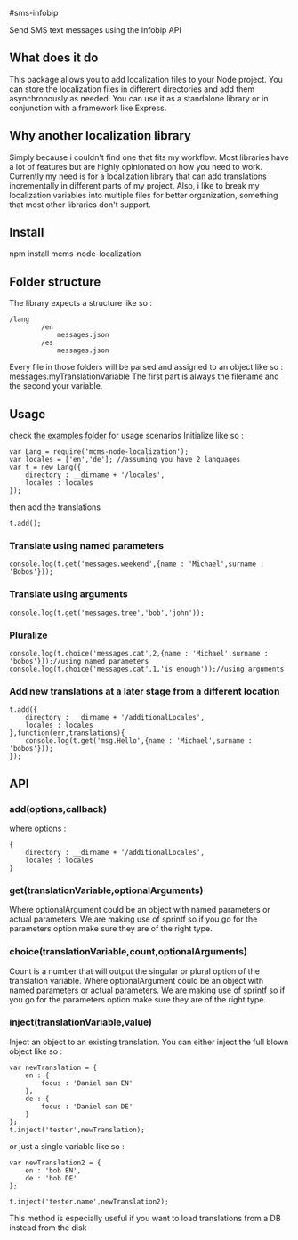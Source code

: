 #sms-infobip


Send SMS text messages using the Infobip API

## What does it do
This package allows you to add localization files to your Node project. You can store the localization files in
different directories and add them asynchronously as needed. You can use it as a standalone library or in conjunction
with a framework like Express.

## Why another localization library
Simply because i couldn't find one that fits my workflow. Most libraries have a lot of features but are highly opinionated
on how you need to work. Currently my need is for a localization library that can add translations incrementally in different
parts of my project. Also, i like to break my localization variables into multiple files for better organization, something
that most other libraries don't support.

## Install
npm install mcms-node-localization

## Folder structure
The library expects a structure like so :
```
/lang
        /en
            messages.json
        /es
            messages.json
```

Every file in those folders will be parsed and assigned to an object like so : messages.myTranslationVariable
The first part is always the filename and the second your variable.

## Usage
check [the examples folder](https://github.com/mbouclas/mcms-node-localization/tree/master/examples) for usage scenarios
Initialize like so :
```
var Lang = require('mcms-node-localization');
var locales = ['en','de']; //assuming you have 2 languages
var t = new Lang({
    directory : __dirname + '/locales',
    locales : locales
});
```
then add the translations

```
t.add();
```

### Translate using named parameters
```
console.log(t.get('messages.weekend',{name : 'Michael',surname : 'Bobos'}));
```

### Translate using arguments
```
console.log(t.get('messages.tree','bob','john'));
```

### Pluralize
```
console.log(t.choice('messages.cat',2,{name : 'Michael',surname : 'bobos'}));//using named parameters
console.log(t.choice('messages.cat',1,'is enough'));//using arguments
```

### Add new translations at a later stage from a different location
```
t.add({
    directory : __dirname + '/additionalLocales',
    locales : locales
},function(err,translations){
    console.log(t.get('msg.Hello',{name : 'Michael',surname : 'bobos'}));
});
```


## API

### add(options,callback)
where options :
```
{
    directory : __dirname + '/additionalLocales',
    locales : locales
}
```

### get(translationVariable,optionalArguments)
Where optionalArgument could be an object with named parameters or actual parameters. We are making use of sprintf so
if you go for the parameters option make sure they are of the right type.

### choice(translationVariable,count,optionalArguments)
Count is a number that will output the singular or plural option of the translation variable.
Where optionalArgument could be an object with named parameters or actual parameters. We are making use of sprintf so
if you go for the parameters option make sure they are of the right type.

### inject(translationVariable,value)
Inject an object to an existing translation. You can either inject the full blown object like so :
```
var newTranslation = {
    en : {
        focus : 'Daniel san EN'
    },
    de : {
        focus : 'Daniel san DE'
    }
};
t.inject('tester',newTranslation);
```

or just a single variable like so :
```
var newTranslation2 = {
    en : 'bob EN',
    de : 'bob DE'
};

t.inject('tester.name',newTranslation2);
```

This method is especially useful if you want to load translations from a DB instead from the disk

